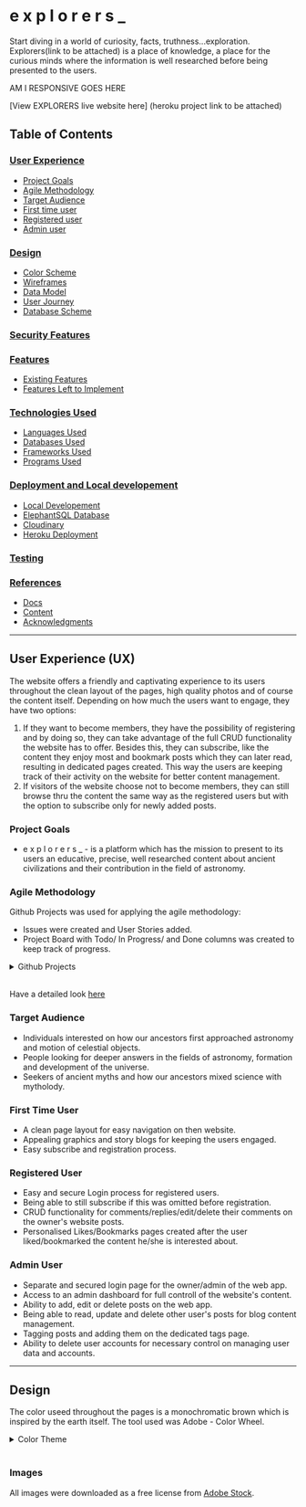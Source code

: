 # e x p l o r e r s _


Start diving in a world of curiosity, facts, truthness...exploration. Explorers(link to be attached) is a place of knowledge, a place for the curious minds where the information is well researched before being presented to the users.

AM I RESPONSIVE GOES HERE

[View EXPLORERS live website here] (heroku project link to be attached)



## **Table of Contents**
### [User Experience](#user-experience-ux)
* [Project Goals](#project-goals)
* [Agile Methodology](#agile-methodology)
* [Target Audience](#target-audience)
* [First time user](#first-time-user)
* [Registered user](#registered-user)
* [Admin user](#admin-user)
### [Design](#design-1)
* [Color Scheme](#color-scheme)
* [Wireframes](#wireframes)
* [Data Model](#data-models)
* [User Journey](#user-journey)
* [Database Scheme](#database-scheme)
### [Security Features](#security-features-1)
### [Features](#features-1)
* [Existing Features](#existing-features)
* [Features Left to Implement](#features-left-to-implement)
### [Technologies Used](#technologies-used-1)
* [Languages Used](#languages-used)
* [Databases Used](#databases-used)
* [Frameworks Used](#frameworks-used)
* [Programs Used](#programs-used)
### [Deployment and Local developement](#deployment-and-local-developement-1)
* [Local Developement](#local-developement)
* [ElephantSQL Database](#elephantsql-database)
* [Cloudinary](#cloudinary)
* [Heroku Deployment](#heroku-deployment)
### [Testing](#testing-1)
### [References](#references-1)
* [Docs](#docs)
* [Content](#content)
* [Acknowledgments](#acknowledgments)
<hr>

## **User Experience (UX)**

The website offers a friendly and captivating experience to its users throughout the clean layout of the pages, high quality photos and of course the content itself. Depending on how much the users want to engage, they have two options:

1. If they want to become members, they have the possibility of registering and by doing so, they can take advantage of the full CRUD functionality the website has to offer. Besides this, they can subscribe, like the content they enjoy most and bookmark posts which they can later read, resulting in dedicated pages created. This way the users are keeping track of their activity on the website for better content management.
2. If visitors of the website choose not to become members, they can still browse thru the content the same way as the registered users but with the option to subscribe only for newly added posts.

### **Project Goals**

- e x p l o r e r s _ - is a platform which has the mission to present to its users an educative, precise, well researched content about ancient civilizations and their contribution in the field of astronomy.

### **Agile Methodology**

Github Projects was used for applying the agile methodology:
- Issues were created and User Stories added.
- Project Board with Todo/ In Progress/ and Done columns was created to keep track of progress.
<details>
<summary> Github Projects
</summary>

![Project Board](readme_screenshots/github_projects.png)
</details>
<br>

Have a detailed look [here](https://github.com/users/Al3xandruF/projects/7)

 ### **Target Audience**

 - Individuals interested on how our ancestors first approached astronomy and motion of celestial objects.
 - People looking for deeper answers in the fields of astronomy, formation and development of the universe.
 - Seekers of ancient myths and how our ancestors mixed science with mytholody.

### **First Time User**

- A clean page layout for easy navigation on then website.
- Appealing graphics and story blogs for keeping the users engaged.
- Easy subscribe and registration process.

### **Registered User**

- Easy and secure Login process for registered users.
- Being able to still subscribe if this was omitted before registration.
- CRUD functionality for comments/replies/edit/delete their comments on the owner's website posts.
- Personalised Likes/Bookmarks pages created after the user liked/bookmarked the content he/she is interested about.

### **Admin User**

- Separate and secured login page for the owner/admin of the web app.
- Access to an admin dashboard for full controll of the website's content.
- Ability to add, edit or delete posts on the web app.
- Being able to read, update and delete other user's posts for blog content management.
- Tagging posts and adding them on the dedicated tags page.
- Ability to delete user accounts for necessary control on managing user data and accounts.
<hr>

## **Design**

The color useed throughout the pages is a monochromatic brown which is inspired by the earth itself. The tool used was Adobe - Color Wheel.
<details>
<summary> Color Theme
</summary>

![Color Scheme](readme_screenshots/color_scheme.png)
</details>
<br>

### **Images**

All images were downloaded as a free license from [Adobe Stock](https://stock.adobe.com/uk/contributor/201212133/login).





